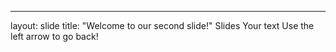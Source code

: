 ---
layout: slide
title: "Welcome to our second slide!"
Slides
Your text
Use the left arrow to go back!
